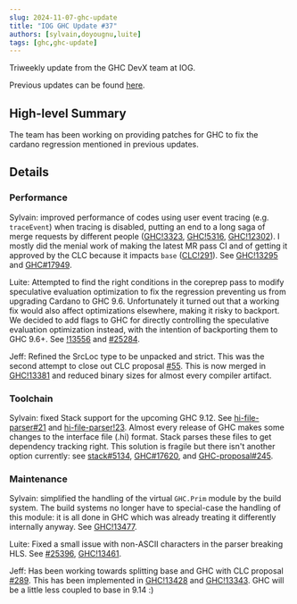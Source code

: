 ```yaml
---
slug: 2024-11-07-ghc-update
title: "IOG GHC Update #37"
authors: [sylvain,doyougnu,luite]
tags: [ghc,ghc-update]
---
```


Triweekly update from the GHC DevX team at IOG.

<!-- truncate -->

Previous updates can be found [here](https://engineering.iog.io/tags/ghc-update).

## High-level Summary

The team has been working on providing patches for GHC to fix the cardano regression mentioned in previous updates.

## Details

### Performance

Sylvain: improved performance of codes using user event tracing (e.g.
`traceEvent`) when tracing is disabled, putting an end to a long saga of merge
requests by different people
([GHC!3323](https://gitlab.haskell.org/ghc/ghc/-/merge_requests/3323),
[GHC!5316](https://gitlab.haskell.org/ghc/ghc/-/merge_requests/5316),
[GHC!12302](https://gitlab.haskell.org/ghc/ghc/-/merge_requests/12302)). I
mostly did the menial work of making the latest MR pass CI and of getting it
approved by the CLC because it impacts `base`
([CLC!291](https://github.com/haskell/core-libraries-committee/issues/291#issuecomment-2420734806)).
See [GHC!13295](https://gitlab.haskell.org/ghc/ghc/-/merge_requests/13295) and
[GHC#17949](https://gitlab.haskell.org/ghc/ghc/-/issues/17949).

Luite: Attempted to find the right conditions in the coreprep pass to modify speculative
evaluation optimization to fix the regression preventing us from upgrading Cardano
to GHC 9.6. Unfortunately it turned out that a working fix would also affect
optimizations elsewhere, making it risky to backport. We decided to add flags
to GHC for directly controlling the speculative evaluation optimization instead,
with the intention of backporting them to GHC 9.6+. See [!13556](https://gitlab.haskell.org/ghc/ghc/-/merge_requests/13556) and
[#25284](https://gitlab.haskell.org/ghc/ghc/-/issues/25284).

Jeff: Refined the SrcLoc type to be unpacked and strict. This was the second attempt to close out CLC proposal [#55](https://github.com/haskell/core-libraries-committee/issues/55). This is now merged in [GHC!13381](https://gitlab.haskell.org/ghc/ghc/-/merge_requests/13381) and reduced binary sizes for almost every compiler artifact.

### Toolchain

Sylvain: fixed Stack support for the upcoming GHC 9.12. See [hi-file-parser#21](https://github.com/commercialhaskell/hi-file-parser/issues/21) and 
[hi-file-parser!23](https://github.com/commercialhaskell/hi-file-parser/pull/23). Almost every release of GHC makes some changes to the interface file (.hi) format.
Stack parses these files to get dependency tracking right. This solution is fragile but there isn't another option currently: see [stack#5134](https://github.com/commercialhaskell/stack/issues/5134),
[GHC#17620](https://gitlab.haskell.org/ghc/ghc/-/issues/17620), and [GHC-proposal#245](https://github.com/ghc-proposals/ghc-proposals/pull/245).

### Maintenance

Sylvain: simplified the handling of the virtual `GHC.Prim` module by the build system.
The build systems no longer have to special-case the handling of this module: it is all done in GHC which was already treating it differently internally anyway. See [GHC!13477](https://gitlab.haskell.org/ghc/ghc/-/merge_requests/13477).

Luite: Fixed a small issue with non-ASCII characters in the parser breaking HLS. See [#25396](https://gitlab.haskell.org/ghc/ghc/-/issues/25396), [GHC!13461](https://gitlab.haskell.org/ghc/ghc/-/merge_requests/13461).

Jeff: Has been working towards splitting base and GHC with CLC proposal [#289](https://github.com/haskell/core-libraries-committee/issues/289). This has been implemented in [GHC!13428](https://gitlab.haskell.org/ghc/ghc/-/merge_requests/13428) and [GHC!13343](https://gitlab.haskell.org/ghc/ghc/-/merge_requests/13343). GHC will be a little less coupled to base in 9.14 :)

